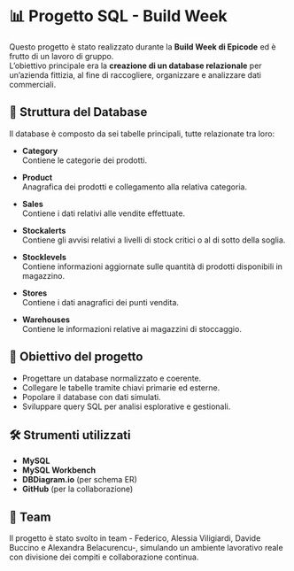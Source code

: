 # 📊 Progetto SQL - Build Week

Questo progetto è stato realizzato durante la **Build Week di Epicode** ed è frutto di un lavoro di gruppo.  
L’obiettivo principale era la **creazione di un database relazionale** per un’azienda fittizia, al fine di raccogliere, organizzare e analizzare dati commerciali.

## 🧱 Struttura del Database

Il database è composto da sei tabelle principali, tutte relazionate tra loro:

- **Category**  
  Contiene le categorie dei prodotti.

- **Product**  
  Anagrafica dei prodotti e collegamento alla relativa categoria.

- **Sales**  
  Contiene i dati relativi alle vendite effettuate.

- **Stockalerts**  
  Contiene gli avvisi relativi a livelli di stock critici o al di sotto della soglia.

- **Stocklevels**  
  Contiene informazioni aggiornate sulle quantità di prodotti disponibili in magazzino.

- **Stores**  
  Contiene i dati anagrafici dei punti vendita.

- **Warehouses**  
  Contiene le informazioni relative ai magazzini di stoccaggio.


## 🎯 Obiettivo del progetto

- Progettare un database normalizzato e coerente.
- Collegare le tabelle tramite chiavi primarie ed esterne.
- Popolare il database con dati simulati.
- Sviluppare query SQL per analisi esplorative e gestionali.


## 🛠️ Strumenti utilizzati

- **MySQL**
- **MySQL Workbench**
- **DBDiagram.io** (per schema ER)
- **GitHub** (per la collaborazione)

## 👥 Team

Il progetto è stato svolto in team - Federico, Alessia Viligiardi, Davide Buccino e Alexandra Belacurencu-, simulando un ambiente lavorativo reale con divisione dei compiti e collaborazione continua.

